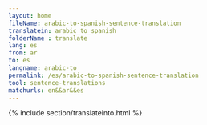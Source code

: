 ```yaml
---
layout: home
fileName: arabic-to-spanish-sentence-translation
translatein: arabic_to_spanish
folderName : translate
lang: es
from: ar
to: es
langname: arabic-to
permalink: /es/arabic-to-spanish-sentence-translation
tool: sentence-translations
matchurls: en&&ar&&es
---
```

{% include section/translateinto.html %}
